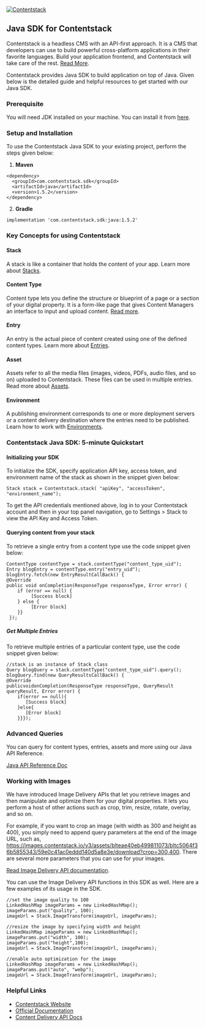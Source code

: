 [![Contentstack](https://www.contentstack.com/docs/static/images/contentstack.png)](https://www.contentstack.com/)

## Java SDK for Contentstack

Contentstack is a headless CMS with an API-first approach. It is a CMS that developers can use to build powerful cross-platform applications in their favorite languages. Build your application frontend, and Contentstack will take care of the rest. [Read More](https://www.contentstack.com/).

Contentstack provides Java SDK to build application on top of Java. Given below is the detailed guide and helpful resources to get started with our Java SDK.


### Prerequisite

You will need JDK installed on your machine. You can install it from [here](http://www.oracle.com/technetwork/java/javase/downloads/jdk9-downloads-3848520.html).

### Setup and Installation

To use the Contentstack Java SDK to your existing project, perform the steps given below:

1. **Maven**
```
<dependency>
  <groupId>com.contentstack.sdk</groupId>
  <artifactId>java</artifactId>
  <version>1.5.2</version>
</dependency>
```

2. **Gradle**
```
implementation 'com.contentstack.sdk:java:1.5.2'
```

### Key Concepts for using Contentstack

#### Stack

A stack is like a container that holds the content of your app. Learn more about [Stacks](https://www.contentstack.com/docs/guide/stack).

#### Content Type

Content type lets you define the structure or blueprint of a page or a section of your digital property. It is a form-like page that gives Content Managers an interface to input and upload content. [Read more](https://www.contentstack.com/docs/guide/content-types).

#### Entry

An entry is the actual piece of content created using one of the defined content types. Learn more about [Entries](https://www.contentstack.com/docs/guide/content-management#working-with-entries).

#### Asset

Assets refer to all the media files (images, videos, PDFs, audio files, and so on) uploaded to Contentstack. These files can be used in multiple entries. Read more about [Assets](https://www.contentstack.com/docs/guide/content-management#working-with-assets).

#### Environment

A publishing environment corresponds to one or more deployment servers or a content delivery destination where the entries need to be published. Learn how to work with [Environments](https://www.contentstack.com/docs/guide/environments).



### Contentstack Java SDK: 5-minute Quickstart

#### Initializing your SDK

To initialize the SDK, specify application  API key, access token, and environment name of the stack as shown in the snippet given below:
```
Stack stack = Contentstack.stack( "apiKey", "accessToken", "environment_name");
```
To get the API credentials mentioned above, log in to your Contentstack account and then in your top panel navigation, go to Settings &gt; Stack to view the API Key and Access Token.



#### Querying content from your stack

To retrieve a single entry from a content type use the code snippet given below:

```
ContentType contentType = stack.contentType("content_type_uid");
Entry blogEntry = contentType.entry("entry_uid");
blogEntry.fetch(new EntryResultCallBack() {
@Override
public void onCompletion(ResponseType responseType, Error error) {
    if (error == null) {
         [Success block]
    } else {
         [Error block]
    }}
 });
  ```
##### Get Multiple Entries

To retrieve multiple entries of a particular content type, use the code snippet given below:

```
//stack is an instance of Stack class
Query blogQuery = stack.contentType("content_type_uid").query();
blogQuery.find(new QueryResultsCallBack() {
@Override
publicvoidonCompletion(ResponseType responseType, QueryResult queryResult, Error error) {
    if(error == null){
       [Success block]
    }else{
       [Error block]
    }}});
  ```


### Advanced Queries

You can query for content types, entries, assets and more using our Java API Reference.

[Java API Reference Doc](https://www.contentstack.com/docs/platforms/java/api-reference/)

### Working with Images

We have introduced Image Delivery APIs that let you retrieve images and then manipulate and optimize them for your digital properties. It lets you perform a host of other actions such as crop, trim, resize, rotate, overlay, and so on.

For example, if you want to crop an image (with width as 300 and height as 400), you simply need to append query parameters at the end of the image URL, such as, https://images.contentstack.io/v3/assets/blteae40eb499811073/bltc5064f36b5855343/59e0c41ac0eddd140d5a8e3e/download?crop=300,400. There are several more parameters that you can use for your images.

[Read Image Delivery API documentation](https://www.contentstack.com/docs/apis/image-delivery-api/).

You can use the Image Delivery API functions in this SDK as well. Here are a few examples of its usage in the SDK.

```
//set the image quality to 100
LinkedHashMap imageParams = new LinkedHashMap();
imageParams.put("quality", 100);
imageUrl = Stack.ImageTransform(imageUrl, imageParams);

//resize the image by specifying width and height
LinkedHashMap imageParams = new LinkedHashMap();
imageParams.put("width", 100);
imageParams.put("height",100);
imageUrl = Stack.ImageTransform(imageUrl, imageParams);

//enable auto optimization for the image
LinkedHashMap imageParams = new LinkedHashMap();
imageParams.put("auto", "webp");
imageUrl = Stack.ImageTransform(imageUrl, imageParams);
```

### Helpful Links

- [Contentstack Website](https://www.contentstack.com)
- [Official Documentation](https://contentstack.com/docs)
- [Content Delivery API Docs](https://contentstack.com/docs/apis/content-delivery-api/)
